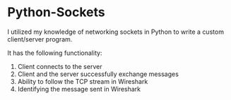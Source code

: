 # Python-Sockets

I utilized my knowledge of networking sockets in Python to write a custom client/server program.  

It has the following functionality:
 
1) Client connects to the server
2) Client and the server successfully exchange messages
3) Ability to follow the TCP stream in Wireshark
4) Identifying the message sent in Wireshark
